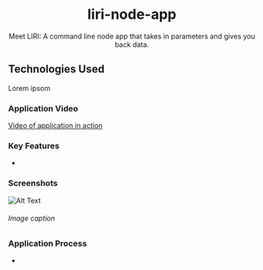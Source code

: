 <!-- Application Name -->
<h1 align="center">liri-node-app</h1>

<!-- App Description -->
<div align="center">Meet LIRI: A command line node app that takes in parameters and gives you back data.</div>


## Technologies Used
Lorem ipsom


### Application Video
<!-- Link example -->
[Video of application in action][2c341124]

  [2c341124]: https://github.com/g33klaura/bamazon/blob/master/screenshots/bamazonCustomer_view.mov "Process Video"


### Key Features
* 


### Screenshots
![Alt Text](url)
###### Image caption


### Application Process
* 

